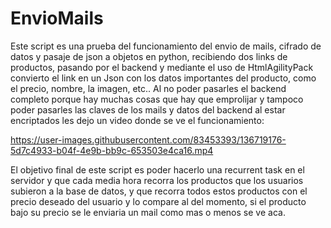 # EnvioMails
Este script es una prueba del funcionamiento del envio de mails, cifrado de datos y pasaje de json a objetos en python, recibiendo dos links de productos, pasando por el backend y mediante el uso de HtmlAgilityPack convierto el link en un Json con los datos importantes del producto, como el precio, nombre, la imagen, etc..
Al no poder pasarles el backend completo porque hay muchas cosas que hay que emprolijar y tampoco poder pasarles las claves de los mails y datos del backend al estar encriptados les dejo un video donde se ve el funcionamiento: 


https://user-images.githubusercontent.com/83453393/136719176-5d7c4933-b04f-4e9b-bb9c-653503e4ca16.mp4


El objetivo final de este script es poder hacerlo una recurrent task en el servidor y que cada media hora recorra los productos que los usuarios subieron a la base de datos, y que recorra todos estos productos con el precio deseado del usuario y lo compare al del momento, si el producto bajo su precio se le enviaria un mail como mas o menos se ve aca. 
